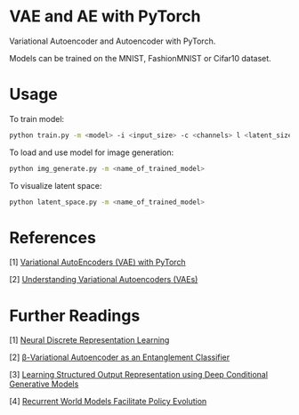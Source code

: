 # VAE and AE with PyTorch
Variational Autoencoder and Autoencoder with PyTorch. </p>
Models can be trained on the MNIST, FashionMNIST or Cifar10 dataset. </p>
# Usage

To train model:

```bash
python train.py -m <model> -i <input_size> -c <channels> l <latent_size> -b <batch_size> -d <data_set> -ne <number_of_epochs> -lr <learning_rate> -rt <reconstruct_type>
```

To load and use model for image generation:
```bash
python img_generate.py -m <name_of_trained_model>
```

To visualize latent space:
```bash
python latent_space.py -m <name_of_trained_model>
```

# References
[1] [Variational AutoEncoders (VAE) with PyTorch](https://avandekleut.github.io/vae/) </p>
[2] [Understanding Variational Autoencoders (VAEs)](https://towardsdatascience.com/understanding-variational-autoencoders-vaes-f70510919f73)

# Further Readings
[1] [Neural Discrete Representation Learning](https://arxiv.org/abs/1711.00937) </p>
[2] [β-Variational Autoencoder as an Entanglement Classifier](https://arxiv.org/abs/2004.14420)</p>
[3] [Learning Structured Output Representation using Deep Conditional Generative Models](https://arxiv.org/abs/2201.09874) </p>
[4] [Recurrent World Models Facilitate Policy Evolution](https://papers.nips.cc/paper/2018/hash/2de5d16682c3c35007e4e92982f1a2ba-Abstract.html)
